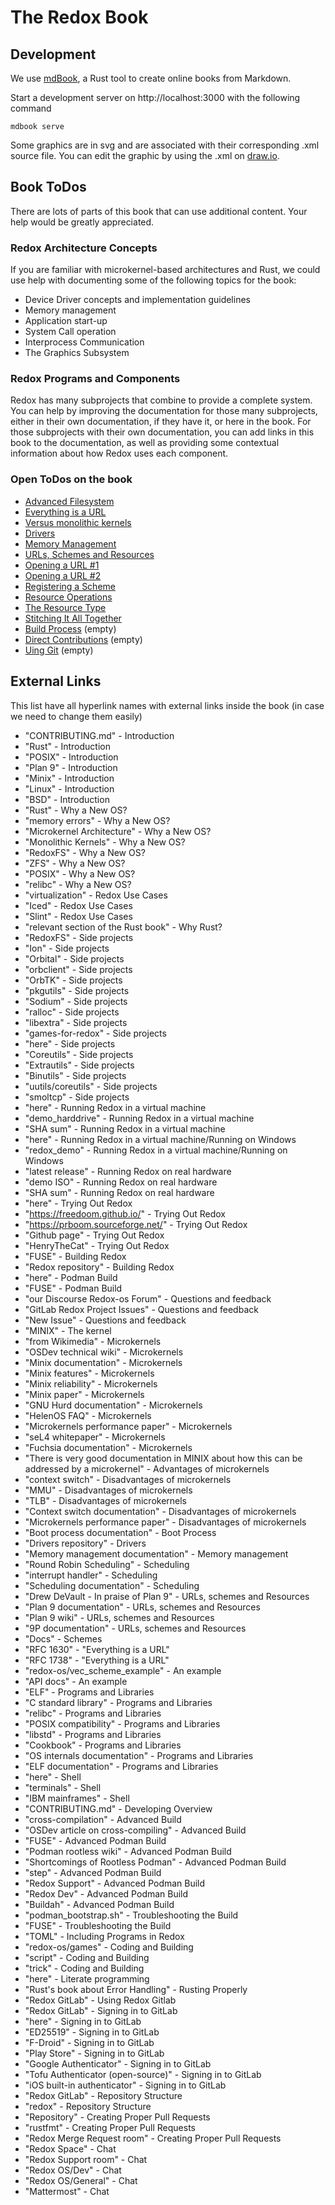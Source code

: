# The Redox Book

## Development

We use [mdBook](https://github.com/azerupi/mdBook), a Rust tool to create online 
books from Markdown.

Start a development server on http://localhost:3000 with the following command

```
mdbook serve
```

Some graphics are in svg and are associated with their corresponding .xml source file.
You can edit the graphic by using the .xml on [draw.io](https://www.draw.io/).

## Book ToDos

There are lots of parts of this book that can use additional content. Your help would be greatly appreciated.

### Redox Architecture Concepts

If you are familiar with microkernel-based architectures and Rust, we could use help with documenting some of the following topics for the book:
- Device Driver concepts and implementation guidelines
- Memory management
- Application start-up
- System Call operation
- Interprocess Communication
- The Graphics Subsystem

### Redox Programs and Components

Redox has many subprojects that combine to provide a complete system. You can help by improving the documentation for those many subprojects, either in their own documentation, if they have it, or here in the book. For those subprojects with their own documentation, you can add links in this book to the documentation, as well as providing some contextual information about how Redox uses each component.

### Open ToDos on the book

- [Advanced Filesystem](https://doc.redox-os.org/book/ch01-03-why-a-new-os.html#advanced-filesystem)
- [Everything is a URL](https://doc.redox-os.org/book/ch01-05-how-redox-compares.html#everything-is-a-url)
- [Versus monolithic kernels](https://doc.redox-os.org/book/ch04-01-microkernels.html#versus-monolithic-kernels)
- [Drivers](https://doc.redox-os.org/book/ch04-05-drivers.html#drivers)
- [Memory Management](https://doc.redox-os.org/book/ch04-06-memory.html#memory-management)
- [URLs, Schemes and Resources](https://doc.redox-os.org/book/ch05-00-urls-schemes-resources.html#so-how-does-it-differ-from-files)
- [Opening a URL #1](https://doc.redox-os.org/book/ch05-01-urls.html#opening-a-url)
- [Opening a URL #2](https://doc.redox-os.org/book/ch05-02-how-it-works.html#opening-a-url)
- [Registering a Scheme](https://doc.redox-os.org/book/ch05-04-root-scheme.html#registering-a-scheme)
- [Resource Operations](https://doc.redox-os.org/book/ch05-05-resources.html#resource-operations)
- [The Resource Type](https://doc.redox-os.org/book/ch05-05-resources.html#the-resource-type)
- [Stitching It All Together](https://doc.redox-os.org/book/ch05-06-stitching-it-all-together.html#stiching-it-all-together)
- [Build Process](https://doc.redox-os.org/book/ch08-00-build-process.html) (empty)
- [Direct Contributions](https://doc.redox-os.org/book/ch10-01-direct-contributions.html) (empty)
- [Uing Git](https://doc.redox-os.org/book/ch12-00-using-git.html) (empty)

## External Links

This list have all hyperlink names with external links inside the book (in case we need to change them easily)

- "CONTRIBUTING.md" - Introduction
- "Rust" - Introduction
- "POSIX" - Introduction
- "Plan 9" - Introduction
- "Minix" - Introduction
- "Linux" - Introduction
- "BSD" - Introduction
- "Rust" - Why a New OS?
- "memory errors" - Why a New OS?
- "Microkernel Architecture" - Why a New OS?
- "Monolithic Kernels" - Why a New OS?
- "RedoxFS" - Why a New OS?
- "ZFS" - Why a New OS?
- "POSIX" - Why a New OS?
- "relibc" - Why a New OS?
- "virtualization" - Redox Use Cases
- "Iced" - Redox Use Cases
- "Slint" - Redox Use Cases
- "relevant section of the Rust book" - Why Rust?
- "RedoxFS" - Side projects
- "Ion" - Side projects
- "Orbital" - Side projects
- "orbclient" - Side projects
- "OrbTK" - Side projects
- "pkgutils" - Side projects
- "Sodium" - Side projects
- "ralloc" - Side projects
- "libextra" - Side projects
- "games-for-redox" - Side projects
- "here" - Side projects
- "Coreutils" - Side projects
- "Extrautils" - Side projects
- "Binutils" - Side projects
- "uutils/coreutils" - Side projects
- "smoltcp" - Side projects
- "here" - Running Redox in a virtual machine
- "demo_harddrive" - Running Redox in a virtual machine
- "SHA sum" - Running Redox in a virtual machine
- "here" - Running Redox in a virtual machine/Running on Windows
- "redox_demo" - Running Redox in a virtual machine/Running on Windows
- "latest release" - Running Redox on real hardware
- "demo ISO" - Running Redox on real hardware
- "SHA sum" - Running Redox on real hardware
- "here" - Trying Out Redox
- "https://freedoom.github.io/" - Trying Out Redox
- "https://prboom.sourceforge.net/" - Trying Out Redox
- "Github page" - Trying Out Redox
- "HenryTheCat" - Trying Out Redox
- "FUSE" - Building Redox
- "Redox repository" - Building Redox
- "here" - Podman Build
- "FUSE" - Podman Build
- "our Discourse Redox-os Forum" - Questions and feedback
- "GitLab Redox Project Issues" - Questions and feedback
- "New Issue" - Questions and feedback
- "MINIX" - The kernel
- "from Wikimedia" - Microkernels
- "OSDev technical wiki" - Microkernels
- "Minix documentation" - Microkernels
- "Minix features" - Microkernels
- "Minix reliability" - Microkernels
- "Minix paper" - Microkernels
- "GNU Hurd documentation" - Microkernels
- "HelenOS FAQ" - Microkernels
- "Microkernels performance paper" - Microkernels
- "seL4 whitepaper" - Microkernels
- "Fuchsia documentation" - Microkernels
- "There is very good documentation in MINIX about how this can be addressed by a microkernel" - Advantages of microkernels
- "context switch" - Disadvantages of microkernels
- "MMU" - Disadvantages of microkernels
- "TLB" - Disadvantages of microkernels
- "Context switch documentation" - Disadvantages of microkernels
- "Microkernels performance paper" - Disadvantages of microkernels
- "Boot process documentation" - Boot Process
- "Drivers repository" - Drivers
- "Memory management documentation" - Memory management
- "Round Robin Scheduling" - Scheduling
- "interrupt handler" - Scheduling
- "Scheduling documentation" - Scheduling
- "Drew DeVault - In praise of Plan 9" - URLs, schemes and Resources
- "Plan 9 documentation" - URLs, schemes and Resources
- "Plan 9 wiki" - URLs, schemes and Resources
- "9P documentation" - URLs, schemes and Resources
- "Docs" - Schemes
- "RFC 1630" - "Everything is a URL"
- "RFC 1738" - "Everything is a URL"
- "redox-os/vec_scheme_example" - An example
- "API docs" - An example
- "ELF" - Programs and Libraries
- "C standard library" - Programs and Libraries
- "relibc" - Programs and Libraries
- "POSIX compatibility" - Programs and Libraries
- "libstd" - Programs and Libraries
- "Cookbook" - Programs and Libraries
- "OS internals documentation" - Programs and Libraries
- "ELF documentation" - Programs and Libraries
- "here" - Shell
- "terminals" - Shell
- "IBM mainframes" - Shell
- "CONTRIBUTING.md" - Developing Overview
- "cross-compilation" - Advanced Build
- "OSDev article on cross-compiling" - Advanced Build
- "FUSE" - Advanced Podman Build
- "Podman rootless wiki" - Advanced Podman Build
- "Shortcomings of Rootless Podman" - Advanced Podman Build
- "step" - Advanced Podman Build
- "Redox Support" - Advanced Podman Build
- "Redox Dev" - Advanced Podman Build
- "Buildah" - Advanced Podman Build
- "podman_bootstrap.sh" - Troubleshooting the Build
- "FUSE" - Troubleshooting the Build
- "TOML" - Including Programs in Redox
- "redox-os/games" - Coding and Building
- "script" - Coding and Building
- "trick" - Coding and Building
- "here" - Literate programming
- "Rust's book about Error Handling" - Rusting Properly
- "Redox GitLab" - Using Redox Gitlab
- "Redox GitLab" - Signing in to GitLab
- "here" - Signing in to GitLab
- "ED25519" - Signing in to GitLab
- "F-Droid" - Signing in to GitLab
- "Play Store" - Signing in to GitLab
- "Google Authenticator" - Signing in to GitLab
- "Tofu Authenticator (open-source)" - Signing in to GitLab
- "iOS built-in authenticator" - Signing in to GitLab
- "Redox GitLab" - Repository Structure
- "redox" - Repository Structure
- "Repository" - Creating Proper Pull Requests
- "rustfmt" - Creating Proper Pull Requests
- "Redox Merge Request room" - Creating Proper Pull Requests
- "Redox Space" - Chat
- "Redox Support room" - Chat
- "Redox OS/Dev" - Chat
- "Redox OS/General" - Chat
- "Mattermost" - Chat
